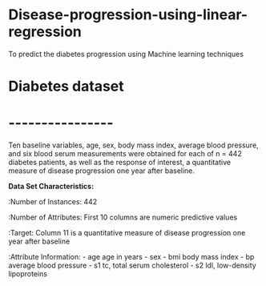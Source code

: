 # Disease-progression-using-linear-regression
To predict the diabetes progression using Machine learning techniques 

# Diabetes dataset
# ----------------

Ten baseline variables, age, sex, body mass index, average blood
pressure, and six blood serum measurements were obtained for each of n =
442 diabetes patients, as well as the response of interest, a
quantitative measure of disease progression one year after baseline.

**Data Set Characteristics:**

:Number of Instances: 442

:Number of Attributes: First 10 columns are numeric predictive values

:Target: Column 11 is a quantitative measure of disease progression one year after baseline

:Attribute Information:
    - age     age in years
    - sex
    - bmi     body mass index
    - bp      average blood pressure
    - s1      tc, total serum cholesterol
    - s2      ldl, low-density lipoproteins
